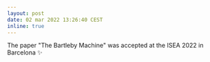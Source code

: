 ```yaml
---
layout: post
date: 02 mar 2022 13:26:40 CEST
inline: true
---
```


The paper "The Bartleby Machine" was accepted at the ISEA 2022 in Barcelona :sparkles:
